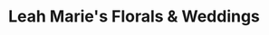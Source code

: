 ---
title: "Leah Marie's Florals & Weddings"
url: /highland-home/leah-maries-florals-and-weddings/
shop: florist
---